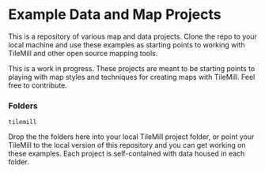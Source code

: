Example Data and Map Projects
=================

This is a repository of various map and data projects. Clone the repo to your local machine and use these examples as starting points to working with TileMill and other open source mapping tools. 

This is a work in progress. These projects are meant to be starting points to playing with map styles and techniques for creating maps with TileMill. Feel free to contribute. 

### Folders

`tilemill`

Drop the the folders here into your local TileMill project folder, or point your TileMill to the local version of this repository and you can get working on these examples. Each project is self-contained with data housed in each folder. 

